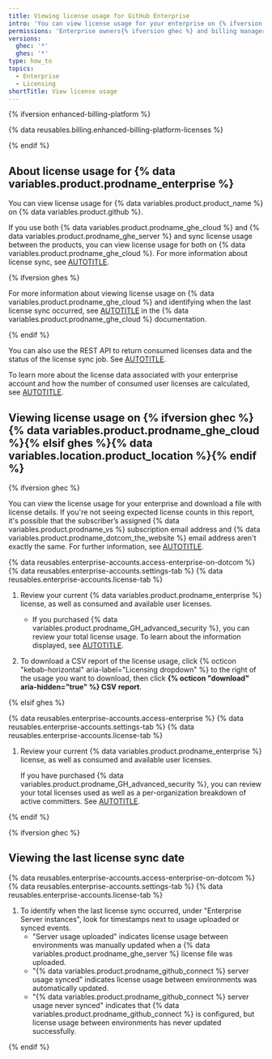 ```yaml
---
title: Viewing license usage for GitHub Enterprise
intro: 'You can view license usage for your enterprise on {% ifversion ghec %}{% data variables.product.prodname_ghe_cloud %}{% elsif ghes %}{% data variables.location.product_location %}{% endif %}.'
permissions: 'Enterprise owners{% ifversion ghec %} and billing managers{% endif %}'
versions:
  ghec: '*'
  ghes: '*'
type: how_to
topics:
  - Enterprise
  - Licensing
shortTitle: View license usage
---
```


{% ifversion enhanced-billing-platform %}

{% data reusables.billing.enhanced-billing-platform-licenses %}

{% endif %}

## About license usage for {% data variables.product.prodname_enterprise %}

You can view license usage for {% data variables.product.product_name %} on {% data variables.product.github %}.

If you use both {% data variables.product.prodname_ghe_cloud %} and {% data variables.product.prodname_ghe_server %} and sync license usage between the products, you can view license usage for both on {% data variables.product.prodname_ghe_cloud %}. For more information about license sync, see [AUTOTITLE](/billing/managing-your-license-for-github-enterprise/syncing-license-usage-between-github-enterprise-server-and-github-enterprise-cloud).

{% ifversion ghes %}

For more information about viewing license usage on {% data variables.product.prodname_ghe_cloud %} and identifying when the last license sync occurred, see [AUTOTITLE](/enterprise-cloud@latest/billing/managing-your-license-for-github-enterprise/viewing-license-usage-for-github-enterprise) in the {% data variables.product.prodname_ghe_cloud %} documentation.

{% endif %}

You can also use the REST API to return consumed licenses data and the status of the license sync job. See [AUTOTITLE](/enterprise-cloud@latest/rest/enterprise-admin/license).

To learn more about the license data associated with your enterprise account and how the number of consumed user licenses are calculated, see [AUTOTITLE](/billing/managing-your-license-for-github-enterprise/troubleshooting-license-usage-for-github-enterprise).

## Viewing license usage on {% ifversion ghec %}{% data variables.product.prodname_ghe_cloud %}{% elsif ghes %}{% data variables.location.product_location %}{% endif %}

{% ifversion ghec %}

You can view the license usage for your enterprise and download a file with license details. If you're not seeing expected license counts in this report, it's possible that the subscriber’s assigned {% data variables.product.prodname_vs %} subscription email address and {% data variables.product.prodname_dotcom_the_website %} email address aren't exactly the same. For further information, see [AUTOTITLE](/billing/managing-your-license-for-github-enterprise/troubleshooting-license-usage-for-github-enterprise).

{% data reusables.enterprise-accounts.access-enterprise-on-dotcom %}
{% data reusables.enterprise-accounts.settings-tab %}
{% data reusables.enterprise-accounts.license-tab %}
1. Review your current {% data variables.product.prodname_enterprise %} license, as well as consumed and available user licenses.

   * If you purchased {% data variables.product.prodname_GH_advanced_security %}, you can review your total license usage. To learn about the information displayed, see [AUTOTITLE](/billing/managing-billing-for-your-products/managing-billing-for-github-advanced-security/viewing-your-github-advanced-security-usage).

1. To download a CSV report of the license usage, click {% octicon "kebab-horizontal" aria-label="Licensing dropdown" %} to the right of the usage you want to download, then click **{% octicon "download" aria-hidden="true" %} CSV report**.

{% elsif ghes %}

{% data reusables.enterprise-accounts.access-enterprise %}
{% data reusables.enterprise-accounts.settings-tab %}
{% data reusables.enterprise-accounts.license-tab %}
1. Review your current {% data variables.product.prodname_enterprise %} license, as well as consumed and available user licenses.

   If you have purchased {% data variables.product.prodname_GH_advanced_security %}, you can review your total licenses used as well as a per-organization breakdown of active committers. See [AUTOTITLE](/admin/code-security/managing-github-advanced-security-for-your-enterprise).

{% endif %}

{% ifversion ghec %}

## Viewing the last license sync date

{% data reusables.enterprise-accounts.access-enterprise-on-dotcom %}
{% data reusables.enterprise-accounts.settings-tab %}
{% data reusables.enterprise-accounts.license-tab %}
1. To identify when the last license sync occurred, under "Enterprise Server instances", look for timestamps next to usage uploaded or synced events.
   * "Server usage uploaded" indicates license usage between environments was manually updated when a {% data variables.product.prodname_ghe_server %} license file was uploaded.
   * "{% data variables.product.prodname_github_connect %} server usage synced" indicates license usage between environments was automatically updated.
   * "{% data variables.product.prodname_github_connect %} server usage never synced" indicates that {% data variables.product.prodname_github_connect %} is configured, but license usage between environments has never updated successfully.

{% endif %}
